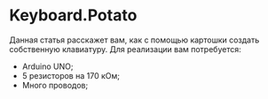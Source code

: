 # Keyboard.Potato
Данная статья расскажет вам, как с помощью картошки создать собственную клавиатуру. Для реализации вам потребуется:

- Arduino UNO; 
- 5 резисторов на 170 кОм;
- Много проводов;


